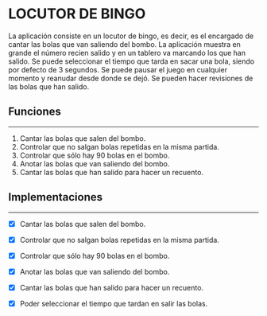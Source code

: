 # LOCUTOR DE BINGO #

La aplicación consiste en un locutor de bingo, es decir, es el encargado de cantar las bolas que van saliendo del bombo.
La aplicación muestra en grande el número recien salido y en un tablero va marcando los que han salido.
Se puede seleccionar el tiempo que tarda en sacar una bola, siendo por defecto de 3 segundos.
Se puede pausar el juego en cualquier momento y reanudar desde donde se dejó.
Se pueden hacer revisiones de las bolas que han salido.

## Funciones ##
---
1. Cantar las bolas que salen del bombo.
2. Controlar que no salgan bolas repetidas en la misma partida.
3. Controlar que sólo hay 90 bolas en el bombo.
4. Anotar las bolas que van saliendo del bombo.
5. Cantar las bolas que han salido para hacer un recuento.



## Implementaciones ##
___

- [X] Cantar las bolas que salen del bombo.
- [X] Controlar que no salgan bolas repetidas en la misma partida.
- [X] Controlar que sólo hay 90 bolas en el bombo.
- [X] Anotar las bolas que van saliendo del bombo.
- [X] Cantar las bolas que han salido para hacer un recuento.
- [X] Poder seleccionar el tiempo que tardan en salir las bolas.


